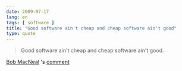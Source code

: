 ```yaml
---
date: 2009-07-17
lang: en
tags: [ software ]
title: "Good software ain't cheap and cheap software ain't good"
type: quote
---
```


> Good software ain't cheap and cheap software ain't good.

[Bob MacNeal](http://www.blogger.com/profile/10801726652392064788) 's
[comment](http://agile-commentary.blogspot.com/2009/07/agile-and-offshoring-why-it-doesnt.html?showComment=1247762542879#c1119593733022508355)

